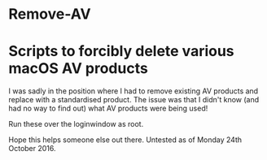# Remove-AV

# Scripts to forcibly delete various macOS AV products

I was sadly in the position where I had to remove existing AV products and replace with a standardised product.
The issue was that I didn't know (and had no way to find out) what AV products were being used!

Run these over the loginwindow as root.

Hope this helps someone else out there. Untested as of Monday 24th October 2016.